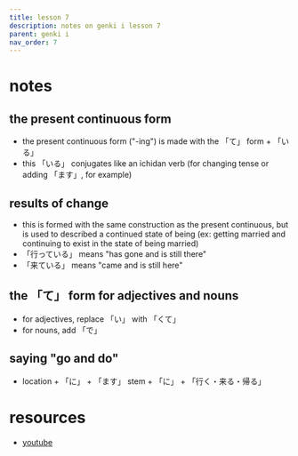 ```yaml
---
title: lesson 7
description: notes on genki i lesson 7
parent: genki i
nav_order: 7
---
```

# notes
## the present continuous form
- the present continuous form ("-ing") is made with the 「て」 form + 「いる」
- this 「いる」 conjugates like an ichidan verb (for changing tense or adding 「ます」, for example)
## results of change
- this is formed with the same construction as the present continuous, but is used to described a continued state of being (ex: getting married and continuing to exist in the state of being married)
- 「行っている」 means "has gone and is still there"
- 「来ている」 means "came and is still here"
## the 「て」 form for adjectives and nouns
- for adjectives, replace 「い」 with 「くて」
- for nouns, add 「で」
## saying "go and do"
- location + 「に」 + 「ます」 stem + 「に」 + 「行く・来る・帰る」
# resources
- [youtube](https://www.youtube.com/watch?v=l5zV-7bs2Eo)